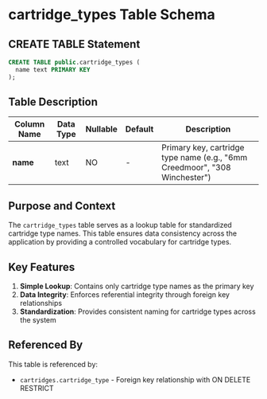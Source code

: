 # cartridge_types Table Schema

## CREATE TABLE Statement

```sql
CREATE TABLE public.cartridge_types (
  name text PRIMARY KEY
);
```

## Table Description

| Column Name | Data Type | Nullable | Default | Description                                    |
|-------------|-----------|----------|---------|------------------------------------------------|
| **name**    | text      | NO       | -       | Primary key, cartridge type name (e.g., "6mm Creedmoor", "308 Winchester") |

## Purpose and Context

The `cartridge_types` table serves as a lookup table for standardized cartridge type names. This table ensures data consistency across the application by providing a controlled vocabulary for cartridge types.

## Key Features

1. **Simple Lookup**: Contains only cartridge type names as the primary key
2. **Data Integrity**: Enforces referential integrity through foreign key relationships
3. **Standardization**: Provides consistent naming for cartridge types across the system

## Referenced By

This table is referenced by:
- `cartridges.cartridge_type` - Foreign key relationship with ON DELETE RESTRICT